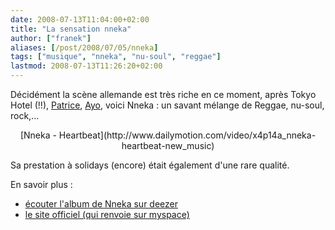 ```yaml
---
date: 2008-07-13T11:04:00+02:00
title: "La sensation nneka"
author: ["franek"]
aliases: [/post/2008/07/05/nneka]
tags: ["musique", "nneka", "nu-soul", "reggae"]
lastmod: 2008-07-13T11:26:20+02:00
---
```

Décidément la scène allemande est très riche en ce moment, après Tokyo Hotel (!!), [Patrice](http://www.patriceonline.net/), [Ayo](http://en.wikipedia.org/wiki/Ay%E1%BB%8D), voici Nneka : un savant mélange de Reggae, nu-soul, rock,...

<div class="external-media" style="margin: 1em auto; text-align: center;"><object data="http://www.dailymotion.com/swf/x4p14a&related=1" height="316" type="application/x-shockwave-flash" width="400"> <param name="movie" value="http://www.dailymotion.com/swf/x4p14a&related=1"></param> <param name="wmode" value="transparent"></param> <param name="FlashVars" value="playerMode=embedded"></param></object>  
[Nneka - Heartbeat](http://www.dailymotion.com/video/x4p14a_nneka-heartbeat-new_music)</div>Sa prestation à solidays (encore) était également d'une rare qualité.

En savoir plus :

- [écouter l'album de Nneka sur deezer](http://www.deezer.com/#music/album/77085)
- [le site officiel (qui renvoie sur myspace)](http://www.nnekaworld.com/)
